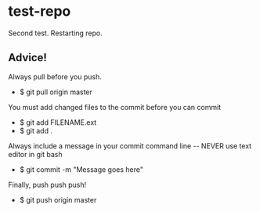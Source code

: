 # test-repo
Second test. Restarting repo. 

## Advice!
Always pull before you push. 

* $ git pull origin master

You must add changed files to the commit before you can commit
 
* $ git add FILENAME.ext 
* $ git add . 

Always include a message in your commit command line -- NEVER use text editor in git bash

* $ git commit -m "Message goes here"

Finally, push push push!

* $ git push origin master